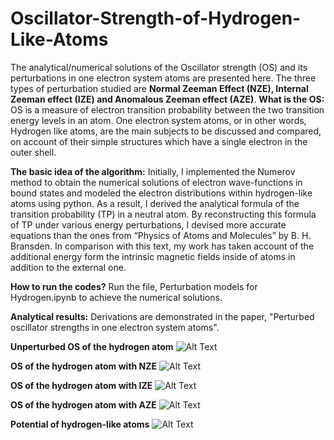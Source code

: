 # Oscillator-Strength-of-Hydrogen-Like-Atoms
The analytical/numerical solutions of the Oscillator strength (OS) and its perturbations in one electron system atoms are presented here. The three types of perturbation studied are **Normal Zeeman Effect (NZE), Internal Zeeman effect (IZE) and Anomalous Zeeman effect (AZE)**.
**What is the OS:** OS is a measure of electron transition probability between the two transition energy levels in an atom. One electron system atoms, or in other words, Hydrogen like atoms, are the main subjects to be discussed and compared, on account of their simple structures which have a single electron in the outer shell. 

**The basic idea of the algorithm:** Initially, I implemented the Numerov method to obtain the numerical solutions of electron wave-functions in bound states and modeled the electron distributions within hydrogen-like atoms using python. As a result, I derived the analytical formula of the transition probability (TP) in a neutral atom. By reconstructing this formula of TP under various energy perturbations, I devised more accurate equations than the ones from “Physics of Atoms and Molecules” by B. H. Bransden. In comparison with this text, my work has taken account of the additional energy form the intrinsic magnetic fields inside of atoms in addition to the external one. 

**How to run the codes?** Run the file, Perturbation models for Hydrogen.ipynb to achieve the numerical solutions.

**Analytical results:**
Derivations are demonstrated in the paper, "Perturbed oscillator strengths in one electron system atoms".

**Unperturbed OS of the hydrogen atom**
![Alt Text](https://github.com/JialunSimonLiu/Oscillator-Strength/blob/main/Pictures(main%20equations)/Unperturbed.png)

**OS of the hydrogen atom with NZE**
![Alt Text](https://github.com/JialunSimonLiu/Oscillator-Strength/blob/main/Pictures(main%20equations)/NZE.png) 

**OS of the hydrogen atom with IZE**
![Alt Text](https://github.com/JialunSimonLiu/Oscillator-Strength/blob/main/Pictures(main%20equations)/IZE.png) 

**OS of the hydrogen atom with AZE**
![Alt Text](https://github.com/JialunSimonLiu/Oscillator-Strength/blob/main/Pictures(main%20equations)/AZE.png) 

**Potential of hydrogen-like atoms**
![Alt Text](https://github.com/JialunSimonLiu/Oscillator-Strength/blob/main/Pictures(main%20equations)/potential%20for%20Hydrogen-like%20atoms.png) 

